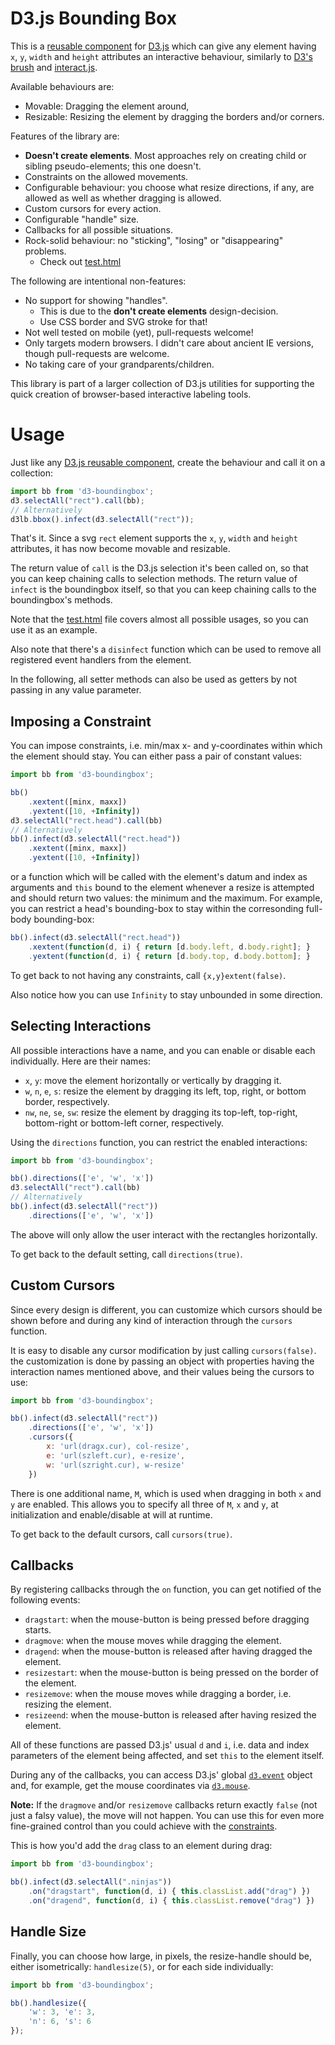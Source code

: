 D3.js Bounding Box
==================

This is a [reusable component](http://bost.ocks.org/mike/chart/)
for [D3.js](http://d3js.org) which can give any element having `x`, `y`,
`width` and `height` attributes an interactive behaviour, similarly to
[D3's brush](https://github.com/mbostock/d3/wiki/SVG-Controls#brush)
and [interact.js](http://interactjs.io).

Available behaviours are:

- Movable: Dragging the element around,
- Resizable: Resizing the element by dragging the borders and/or corners.

Features of the library are:

- **Doesn't create elements**. Most approaches rely on creating child or sibling pseudo-elements; this one doesn't.
- Constraints on the allowed movements.
- Configurable behaviour: you choose what resize directions, if any, are allowed as well as whether dragging is allowed.
- Custom cursors for every action.
- Configurable "handle" size.
- Callbacks for all possible situations.
- Rock-solid behaviour: no "sticking", "losing" or "disappearing" problems.
    - Check out [test.html](http://lucasb.eyer.be/lab/d3-boundingbox.html)

The following are intentional non-features:

- No support for showing "handles".
    - This is due to the **don't create elements** design-decision.
    - Use CSS border and SVG stroke for that!
- Not well tested on mobile (yet), pull-requests welcome!
- Only targets modern browsers. I didn't care about ancient IE versions, though pull-requests are welcome.
- No taking care of your grandparents/children.

This library is part of a larger collection of D3.js utilities for supporting
the quick creation of browser-based interactive labeling tools.

Usage
=====

Just like any [D3.js reusable component](http://bost.ocks.org/mike/chart/),
create the behaviour and call it on a collection:

```js
import bb from 'd3-boundingbox';
d3.selectAll("rect").call(bb);
// Alternatively
d3lb.bbox().infect(d3.selectAll("rect"));
```

That's it. Since a svg `rect` element supports the `x`, `y`, `width` and `height`
attributes, it has now become movable and resizable.

The return value of `call` is the D3.js selection it's been called on, so that
you can keep chaining calls to selection methods.
The return value of `infect` is the boundingbox itself, so that you can keep
chaining calls to the boundingbox's methods.

Note that the [test.html](http://lucasb.eyer.be/lab/d3-boundingbox.html)
file covers almost all possible usages, so you can use it as an example.

Also note that there's a `disinfect` function which can be used to remove
all registered event handlers from the element.

In the following, all setter methods can also be used as getters by not passing
in any value parameter.

Imposing a Constraint
---------------------

You can impose constraints, i.e. min/max x- and y-coordinates within which
the element should stay. You can either pass a pair of constant values:

```js
import bb from 'd3-boundingbox';

bb()
    .xextent([minx, maxx])
    .yextent([10, +Infinity])
d3.selectAll("rect.head").call(bb)
// Alternatively
bb().infect(d3.selectAll("rect.head"))
    .xextent([minx, maxx])
    .yextent([10, +Infinity])
```

or a function which will be called with the element's datum and index as
arguments and `this` bound to the element whenever a resize is attempted
and should return two values: the minimum and the maximum.
For example, you can restrict a head's bounding-box to stay within the
corresonding full-body bounding-box:

```js
bb().infect(d3.selectAll("rect.head"))
    .xextent(function(d, i) { return [d.body.left, d.body.right]; }
    .yextent(function(d, i) { return [d.body.top, d.body.bottom]; }
```

To get back to not having any constraints, call `{x,y}extent(false)`.

Also notice how you can use `Infinity` to stay unbounded in some direction.

Selecting Interactions
----------------------

All possible interactions have a name, and you can enable or disable each
individually. Here are their names:

- `x`, `y`: move the element horizontally or vertically by dragging it.
- `w`, `n`, `e`, `s`: resize the element by dragging its left, top, right, or
    bottom border, respectively.
- `nw`, `ne`, `se`, `sw`: resize the element by dragging its top-left,
    top-right, bottom-right or bottom-left corner, respectively.

Using the `directions` function, you can restrict the enabled interactions:

```js
import bb from 'd3-boundingbox';

bb().directions(['e', 'w', 'x'])
d3.selectAll("rect").call(bb)
// Alternatively
bb().infect(d3.selectAll("rect"))
    .directions(['e', 'w', 'x'])
```

The above will only allow the user interact with the rectangles horizontally.

To get back to the default setting, call `directions(true)`.

Custom Cursors
--------------

Since every design is different, you can customize which cursors should be shown
before and during any kind of interaction through the `cursors` function.

It is easy to disable any cursor modification by just calling `cursors(false)`.
the customization is done by passing an object with properties having the
interaction names mentioned above, and their values being the cursors to use:

```js
import bb from 'd3-boundingbox';

bb().infect(d3.selectAll("rect"))
    .directions(['e', 'w', 'x'])
    .cursors({
        x: 'url(dragx.cur), col-resize',
        e: 'url(szleft.cur), e-resize',
        w: 'url(szright.cur), w-resize'
    })
```

There is one additional name, `M`, which is used when dragging in both `x` and
`y` are enabled. This allows you to specify all three of `M`, `x` and `y`, at
initialization and enable/disable at will at runtime.

To get back to the default cursors, call `cursors(true)`.

Callbacks
---------

By registering callbacks through the `on` function, you can get notified of the following events:

- `dragstart`: when the mouse-button is being pressed before dragging starts.
- `dragmove`: when the mouse moves while dragging the element.
- `dragend`: when the mouse-button is released after having dragged the element.
- `resizestart`: when the mouse-button is being pressed on the border of the element.
- `resizemove`: when the mouse moves while dragging a border, i.e. resizing the element.
- `resizeend`: when the mouse-button is released after having resized the element.

All of these functions are passed D3.js' usual `d` and `i`, i.e. data and index
parameters of the element being affected, and set `this` to the element itself.

During any of the callbacks, you can access D3.js' global [`d3.event`](https://github.com/mbostock/d3/wiki/Selections#d3_event)
object and, for example, get the mouse coordinates via [`d3.mouse`](https://github.com/mbostock/d3/wiki/Selections#d3_mouse).

**Note:** If the `dragmove` and/or `resizemove` callbacks return exactly `false`
(not just a falsy value), the move will not happen. You can use this for even
more fine-grained control than you could achieve with the [constraints](#imposing-a-constraint).

This is how you'd add the `drag` class to an element during drag:

```js
import bb from 'd3-boundingbox';

bb().infect(d3.selectAll(".ninjas"))
    .on("dragstart", function(d, i) { this.classList.add("drag") })
    .on("dragend", function(d, i) { this.classList.remove("drag") })
```

Handle Size
-----------

Finally, you can choose how large, in pixels, the resize-handle should be,
either isometrically: `handlesize(5)`, or for each side individually:

```js
import bb from 'd3-boundingbox';

bb().handlesize({
    'w': 3, 'e': 3,
    'n': 6, 's': 6
});  
```
